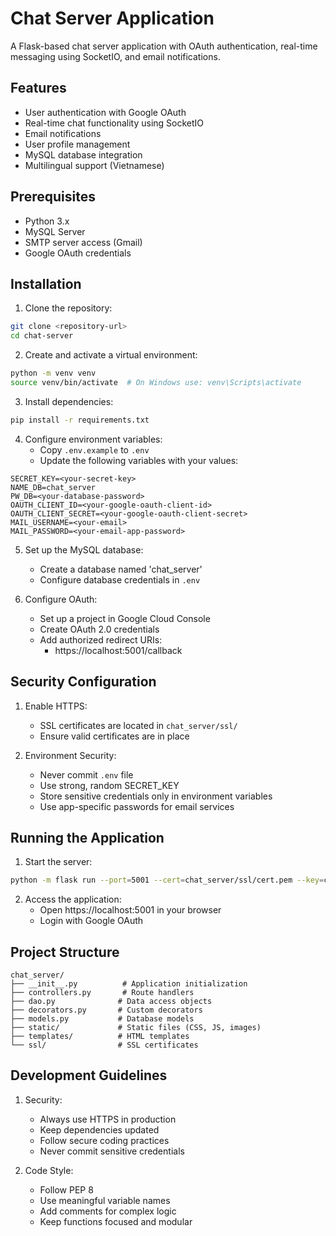 # Chat Server Application

A Flask-based chat server application with OAuth authentication, real-time messaging using SocketIO, and email notifications.

## Features

- User authentication with Google OAuth
- Real-time chat functionality using SocketIO
- Email notifications
- User profile management
- MySQL database integration
- Multilingual support (Vietnamese)

## Prerequisites

- Python 3.x
- MySQL Server
- SMTP server access (Gmail)
- Google OAuth credentials

## Installation

1. Clone the repository:
```bash
git clone <repository-url>
cd chat-server
```

2. Create and activate a virtual environment:
```bash
python -m venv venv
source venv/bin/activate  # On Windows use: venv\Scripts\activate
```

3. Install dependencies:
```bash
pip install -r requirements.txt
```

4. Configure environment variables:
   - Copy `.env.example` to `.env`
   - Update the following variables with your values:
```
SECRET_KEY=<your-secret-key>
NAME_DB=chat_server
PW_DB=<your-database-password>
OAUTH_CLIENT_ID=<your-google-oauth-client-id>
OAUTH_CLIENT_SECRET=<your-google-oauth-client-secret>
MAIL_USERNAME=<your-email>
MAIL_PASSWORD=<your-email-app-password>
```

5. Set up the MySQL database:
   - Create a database named 'chat_server'
   - Configure database credentials in `.env`

6. Configure OAuth:
   - Set up a project in Google Cloud Console
   - Create OAuth 2.0 credentials
   - Add authorized redirect URIs:
     - https://localhost:5001/callback

## Security Configuration

1. Enable HTTPS:
   - SSL certificates are located in `chat_server/ssl/`
   - Ensure valid certificates are in place

2. Environment Security:
   - Never commit `.env` file
   - Use strong, random SECRET_KEY
   - Store sensitive credentials only in environment variables
   - Use app-specific passwords for email services

## Running the Application

1. Start the server:
```bash
python -m flask run --port=5001 --cert=chat_server/ssl/cert.pem --key=chat_server/ssl/key.pem
```

2. Access the application:
   - Open https://localhost:5001 in your browser
   - Login with Google OAuth

## Project Structure

```
chat_server/
├── __init__.py          # Application initialization
├── controllers.py       # Route handlers
├── dao.py              # Data access objects
├── decorators.py       # Custom decorators
├── models.py           # Database models
├── static/             # Static files (CSS, JS, images)
├── templates/          # HTML templates
└── ssl/                # SSL certificates
```

## Development Guidelines

1. Security:
   - Always use HTTPS in production
   - Keep dependencies updated
   - Follow secure coding practices
   - Never commit sensitive credentials

2. Code Style:
   - Follow PEP 8
   - Use meaningful variable names
   - Add comments for complex logic
   - Keep functions focused and modular
